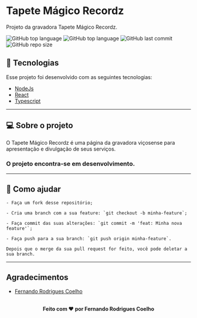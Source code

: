 # Tapete Mágico Recordz

Projeto da gravadora Tapete Mágico Recordz.

![GitHub top language](https://img.shields.io/github/languages/count/fernandorcoelho/record_label/) 
![GitHub top language](https://img.shields.io/github/languages/top/fernandorcoelho/record_label/) ![GitHub last commit](https://img.shields.io/github/last-commit/fernandorcoelho/record_label/) ![GitHub repo size](https://img.shields.io/github/repo-size/fernandorcoelho/nlw_omni_web)

## 🚀 Tecnologias

Esse projeto foi desenvolvido com as seguintes tecnologias:
- [NodeJs](https://nodejs.org/en/ "NodeJs")
- [React](https://reactjs.org/ "React")
- [Typescript](https://www.typescriptlang.org/ "Typescript")

------------

## 💻 Sobre o projeto 
O Tapete Mágico Recordz é uma página da gravadora viçosense para apresentação e divulgação de seus serviços.

### O projeto encontra-se em desenvolvimento.

------------
## 🤔 Como ajudar
```
- Faça um fork desse repositório;

- Cria uma branch com a sua feature: `git checkout -b minha-feature`;

- Faça commit das suas alterações: `git commit -m 'feat: Minha nova feature'`;

- Faça push para a sua branch: `git push origin minha-feature`.

Depois que o merge da sua pull request for feito, você pode deletar a sua branch.
```
------------

## Agradecimentos
  - <a target="_blank" href="https://github.com/fernandorcoelho">Fernando Rodrigues Coelho</a>
  
<br>
  
<footer align="center">
 <strong align="center">Feito com ♥ por Fernando Rodrigues Coelho</strong>
</footer>

